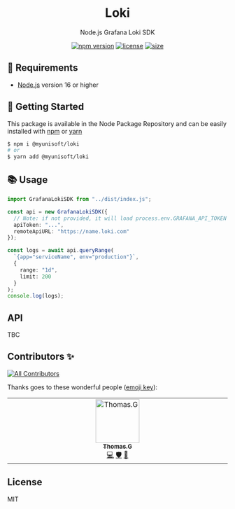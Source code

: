 <p align="center"><h1 align="center">
  Loki
</h1></p>

<p align="center">
  Node.js Grafana Loki SDK
</p>

<p align="center">
    <a href="https://github.com/MyUnisoft/loki"><img src="https://img.shields.io/github/package-json/v/MyUnisoft/loki?style=flat-square" alt="npm version"></a>
    <a href="https://github.com/MyUnisoft/loki"><img src="https://img.shields.io/github/license/MyUnisoft/loki?style=flat-square" alt="license"></a>
    <a href="https://github.com/MyUnisoft/loki"><img src="https://img.shields.io/github/languages/code-size/MyUnisoft/loki?style=flat-square" alt="size"></a>
</p>

## 🚧 Requirements

- [Node.js](https://nodejs.org/en/) version 16 or higher

## 🚀 Getting Started

This package is available in the Node Package Repository and can be easily installed with [npm](https://doc.npmjs.com/getting-started/what-is-npm) or [yarn](https://yarnpkg.com)

```bash
$ npm i @myunisoft/loki
# or
$ yarn add @myunisoft/loki
```

## 📚 Usage

```ts
import GrafanaLokiSDK from "../dist/index.js";

const api = new GrafanaLokiSDK({
  // Note: if not provided, it will load process.env.GRAFANA_API_TOKEN
  apiToken: "...",
  remoteApiURL: "https://name.loki.com"
});

const logs = await api.queryRange(
  `{app="serviceName", env="production"}`,
  {
    range: "1d",
    limit: 200
  }
);
console.log(logs);
```

## API
TBC

## Contributors ✨

<!-- ALL-CONTRIBUTORS-BADGE:START - Do not remove or modify this section -->
[![All Contributors](https://img.shields.io/badge/all_contributors-1-orange.svg?style=flat-square)](#contributors-)
<!-- ALL-CONTRIBUTORS-BADGE:END -->

Thanks goes to these wonderful people ([emoji key](https://allcontributors.org/docs/en/emoji-key)):

<!-- ALL-CONTRIBUTORS-LIST:START - Do not remove or modify this section -->
<!-- prettier-ignore-start -->
<!-- markdownlint-disable -->
<table>
  <tbody>
    <tr>
      <td align="center" valign="top" width="14.28%"><a href="https://github.com/fraxken"><img src="https://avatars.githubusercontent.com/u/4438263?v=4?s=100" width="100px;" alt="Thomas.G"/><br /><sub><b>Thomas.G</b></sub></a><br /><a href="https://github.com/MyUnisoft/loki/commits?author=fraxken" title="Code">💻</a> <a href="#security-fraxken" title="Security">🛡️</a> <a href="https://github.com/MyUnisoft/loki/commits?author=fraxken" title="Documentation">📖</a></td>
    </tr>
  </tbody>
</table>

<!-- markdownlint-restore -->
<!-- prettier-ignore-end -->

<!-- ALL-CONTRIBUTORS-LIST:END -->

## License
MIT
